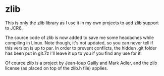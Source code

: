 # zlib

This is only the zlib library as I use it in my own projects to add zlib support to JCR6.

The source code of zlib is now added to save me some headaches while compiling in Linux. Note though, it's not updated, so you can never tell if this version is up to par. 
In order to prevent conflicts, the hidden .git folder has been put in git.7z
I'll leave it up to you if you find any use for it.

Of cource zlib is a project by Jean-loup Gailly and Mark Adler, and the zlib license (as placed on top of the zlib.h file) applies.

